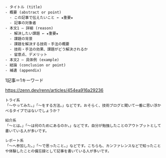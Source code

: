 <script type="text/javascript" async src="https://cdnjs.cloudflare.com/ajax/libs/mathjax/2.7.7/MathJax.js?config=TeX-MML-AM_CHTML"> </script> <script type="text/x-mathjax-config">  MathJax.Hub.Config({  tex2jax: {  inlineMath: [['$', '$'] ],  displayMath: [ ['$$','$$'], ["\\[","\\]"] ]  }  }); </script>

``` 
- タイトル (title)
- 概要 (abstract or point)
  - この記事で伝えたいこと ← ★重要★
  - 記事の対象者
- 本文1 ― 詳細 (reason)
  - 解決したい課題 ← ★重要★
  - 課題の背景
  - 課題を解決する技術・手法の概要
  - 技術・手法の効果、課題がどう解決されるか
  - 留意点、デメリット
- 本文2 ― 具体例 (example) 
- 結論 (conclusion or point)
- 補遺 (appendix)
```

1記事＝1キーワード

https://zenn.dev/renn/articles/454ea916a29236

``` 
トライ系
「〜やってみた。」「〜をする方法。」などです。おそらく、技術ブログと聞いて一番に思い浮かべるタイプではないでしょうか？
```

``` 
紹介系
「〜とは。」「〜は何のためにあるのか。」などです。自分が勉強したことのアウトプットとして書いている人が多いです。
```

``` 
レポート系
「〜へ参加した。」「〜で思ったこと。」などです。こちらも、カンファレンスなどで知ったことや体験したことの備忘録として記事を書いている人が多いです。
```


